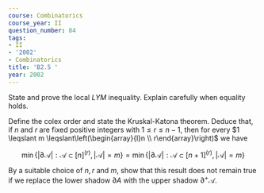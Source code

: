 ```yaml
---
course: Combinatorics
course_year: II
question_number: 84
tags:
- II
- '2002'
- Combinatorics
title: 'B2.5 '
year: 2002
---
```



State and prove the local $L Y M$ inequality. Explain carefully when equality holds.

Define the colex order and state the Kruskal-Katona theorem. Deduce that, if $n$ and $r$ are fixed positive integers with $1 \leqslant r \leqslant n-1$, then for every $1 \leqslant m \leqslant\left(\begin{array}{l}n \\ r\end{array}\right)$ we have

$$\min \left\{|\partial \mathcal{A}|: \mathcal{A} \subset[n]^{(r)},|\mathcal{A}|=m\right\}=\min \left\{|\partial \mathcal{A}|: \mathcal{A} \subset[n+1]^{(r)},|\mathcal{A}|=m\right\}$$

By a suitable choice of $n, r$ and $m$, show that this result does not remain true if we replace the lower shadow $\partial A$ with the upper shadow $\partial^{+} \mathcal{A}$.